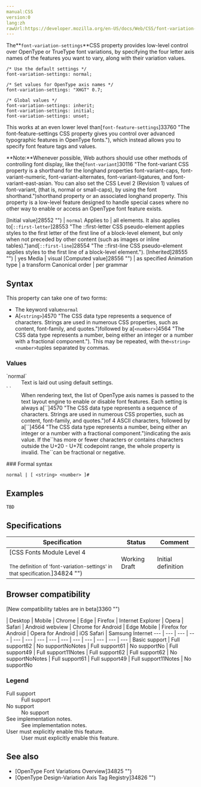 ```yaml
---
manual:CSS
version:0
lang:zh
rawUrl:https://developer.mozilla.org/en-US/docs/Web/CSS/font-variation-settings
---
```






The**`font-variation-settings`**CSS property provides low-level control over OpenType or TrueType font variations, by specifying the four letter axis names of the features you want to vary, along with their variation values.


```
/* Use the default settings */
font-variation-settings: normal;

/* Set values for OpenType axis names */
font-variation-settings: "XHGT" 0.7;

/* Global values */
font-variation-settings: inherit;
font-variation-settings: initial;
font-variation-settings: unset;
```


This works at an even lower level than[`font-feature-settings`]33760 "The font-feature-settings CSS property gives you control over advanced typographic features in OpenType fonts."), which instead allows you to specify font feature tags and values.

**Note:**Whenever possible, Web authors should use other methods of controlling font display, like the[`font-variant`]30116 "The font-variant CSS property is a shorthand for the longhand properties font-variant-caps, font-variant-numeric, font-variant-alternates, font-variant-ligatures, and font-variant-east-asian. You can also set the CSS Level 2 (Revision 1) values of font-variant, (that is, normal or small-caps), by using the font shorthand.")shorthand property or an associated longhand property. This property is a low-level feature designed to handle special cases where no other way to enable or access an OpenType font feature exists.

[Initial value]28552 "") | `normal` 
Applies to | all elements. It also applies to[`::first-letter`]28553 "The ::first-letter CSS pseudo-element applies styles to the first letter of the first line of a block-level element, but only when not preceded by other content (such as images or inline tables).")and[`::first-line`]28554 "The ::first-line CSS pseudo-element applies styles to the first line of a block-level element."). 
[Inherited]28555 "") | yes 
Media | visual 
[Computed value]28556 "") | as specified 
Animation type | a transform 
Canonical order | per grammar 


## Syntax<a name="Syntax"></a>


This property can take one of two forms:


* The keyword value`normal`
* A[`<string>`]4570 "The <string> CSS data type represents a sequence of characters. Strings are used in numerous CSS properties, such as content, font-family, and quotes.")followed by a[`<number>`]4564 "The <number> CSS data type represents a number, being either an integer or a number with a fractional component."). This may be repeated, with the`<string> <number>`tuples separated by commas.

### Values<a name="Values"></a>
<dl><dt id=''>`normal`</dt><dd>Text is laid out using default settings.</dd><dt id=''>`<string> <number>`</dt><dd>When rendering text, the list of OpenType axis names is passed to the text layout engine to enable or disable font features. Each setting is always a[`<string>`]4570 "The <string> CSS data type represents a sequence of characters. Strings are used in numerous CSS properties, such as content, font-family, and quotes.")of 4 ASCII characters, followed by a[`<number>`]4564 "The <number> CSS data type represents a number, being either an integer or a number with a fractional component.")indicating the axis value. If the`<string>`has more or fewer characters or contains characters outside the U+20 - U+7E codepoint range, the whole property is invalid. The`<number>`can be fractional or negative.</dd></dl>
### Formal syntax<a name="Formal_syntax"></a>

```
normal | [ <string> <number> ]#
```

## Examples<a name="Examples"></a>

```
TBD
```

## Specifications<a name="Specifications"></a>

Specification | Status | Comment 
 ---  |  ---  |  ---  | 
[CSS Fonts Module Level 4<br></br><small>The definition of &#39;font-variation-settings&#39; in that specification.</small>]34824 "") | Working Draft | Initial definition 


## Browser compatibility<a name="Browser_compatibility"></a>
[New compatibility tables are in beta<i></i>]3360 "")

 | <abbr>Desktop<i></i></abbr> | <abbr>Mobile<i></i></abbr> 
 | <abbr>Chrome<i></i></abbr> | <abbr>Edge<i></i></abbr> | <abbr>Firefox<i></i></abbr> | <abbr>Internet Explorer<i></i></abbr> | <abbr>Opera<i></i></abbr> | <abbr>Safari<i></i></abbr> | <abbr>Android webview<i></i></abbr> | <abbr>Chrome for Android<i></i></abbr> | <abbr>Edge Mobile<i></i></abbr> | <abbr>Firefox for Android<i></i></abbr> | <abbr>Opera for Android<i></i></abbr> | <abbr>iOS Safari<i></i></abbr> | <abbr>Samsung Internet<i></i></abbr> 
 ---  |  ---  |  ---  |  ---  |  ---  |  ---  |  ---  |  ---  |  ---  |  ---  |  ---  |  ---  |  ---  |  ---  | 
Basic support | <abbr>Full support</abbr>62 | <abbr>No support</abbr>No<abbr>Notes<i></i></abbr> | <abbr>Full support</abbr>61 | <abbr>No support</abbr>No | <abbr>Full support</abbr>49 | <abbr>Full support</abbr>11<abbr>Notes<i></i></abbr> | <abbr>Full support</abbr>62 | <abbr>Full support</abbr>62 | <abbr>No support</abbr>No<abbr>Notes<i></i></abbr> | <abbr>Full support</abbr>61 | <abbr>Full support</abbr>49 | <abbr>Full support</abbr>11<abbr>Notes<i></i></abbr> | <abbr>No support</abbr>No 


### Legend<a name="Legend"></a>
<dl><dt id=''><abbr>Full support</abbr></dt><dd>Full support</dd><dt id=''><abbr>No support</abbr></dt><dd>No support</dd><dt id=''><abbr>See implementation notes.<i></i></abbr></dt><dd>See implementation notes.</dd><dt id=''><abbr>User must explicitly enable this feature.<i></i></abbr></dt><dd>User must explicitly enable this feature.</dd></dl>


## See also<a name="See_also"></a>

* [OpenType Font Variations Overview]34825 "")
* [OpenType Design-Variation Axis Tag Registry]34826 "")



